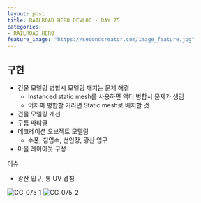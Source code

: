 ```yaml
---
layout: post
title: RAILROAD HERO DEVLOG - DAY 75
categories:
- RAILROAD HERO
feature_image: "https://secondcreator.com/image_feature.jpg"
---
```


## 구현
- 건물 모델링 병합시 모델링 깨지는 문제 해결
  - Instanced static mesh를 사용하면 액터 병합시 문제가 생김
  - 어차피 병합할 거라면 Static mesh로 배치할 것
- 건물 모델링 개선
- 구름 파티클
- 데코레이션 오브젝트 모델링
  - 수풀, 침엽수, 선인장, 광산 입구
- 마을 레이아웃 구성

이슈
- 광산 입구, 통 UV 겹침

![CG_075_1](https://secondcreator.com/blog/imgs/CG_075_1.PNG)
![CG_075_2](https://secondcreator.com/blog/imgs/CG_075_2.PNG)
